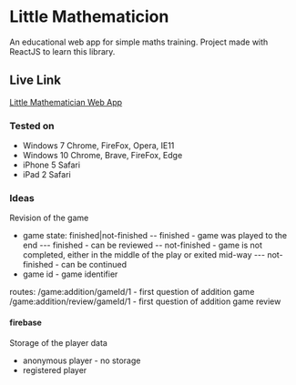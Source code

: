 # Little Mathematicion
An educational web app for simple maths training. Project made with ReactJS to learn this library.

## Live Link
[Little Mathematician Web App](http://greladesign.co/little-mathematician/)

### Tested on
- Windows 7 Chrome, FireFox, Opera, IE11
- Windows 10 Chrome, Brave, FireFox, Edge
- iPhone 5 Safari
- iPad 2 Safari

### Ideas
Revision of the game
 - game state: finished|not-finished
 -- finished - game was played to the end
 --- finished - can be reviewed
 -- not-finished - game is not completed, either in the middle of the play or exited mid-way
 --- not-finished - can be continued
 - game id - game identifier

 routes:
 /game:addition/gameId/1 - first question of addition game
 /game:addition/review/gameId/1 - first question of addition game review

 #### firebase 
 Storage of the player data

 - anonymous player - no storage
 - registered player
 